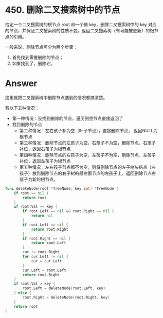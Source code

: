 # 450. 删除二叉搜索树中的节点

给定一个二叉搜索树的根节点 root 和一个值 key，删除二叉搜索树中的 key 对应的节点，并保证二叉搜索树的性质不变。返回二叉搜索树（有可能被更新）的根节点的引用。

一般来说，删除节点可分为两个步骤：

1. 首先找到需要删除的节点；
2. 如果找到了，删除它。

# Answer

这里就把二叉搜索树中删除节点遇到的情况都搞清楚。

有以下五种情况：

- 第一种情况：没找到删除的节点，遍历到空节点直接返回了
- 找到删除的节点
    - 第二种情况：左右孩子都为空（叶子节点），直接删除节点， 返回NULL为根节点
    - 第三种情况：删除节点的左孩子为空，右孩子不为空，删除节点，右孩子补位，返回右孩子为根节点
    - 第四种情况：删除节点的右孩子为空，左孩子不为空，删除节点，左孩子补位，返回左孩子为根节点
    - 第五种情况：左右孩子节点都不为空，则将删除节点的左子树头结点（左孩子）放到删除节点的右子树的最左面节点的左孩子上，返回删除节点右孩子为新的根节点。

```go
func deleteNode(root *TreeNode, key int) *TreeNode {
	if root == nil {
		return root
	}
	if root.Val == key {
		if root.Left == nil && root.Right == nil {
			return nil
		}
		if root.Left == nil {
			return root.Right
		}
		if root.Right == nil {
			return root.Left
		}
		cur := root.Right
		for cur.Left != nil {
			cur = cur.Left
		}
		cur.Left = root.Left
		return root.Right
	}
	if root.Val > key {
		root.Left = deleteNode(root.Left, key)
	} else {
		root.Right = deleteNode(root.Right, key)
	}
	return root
}
```